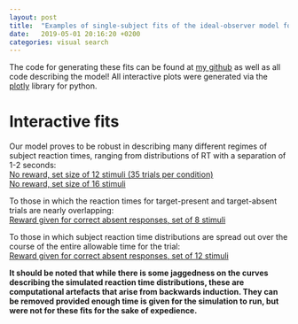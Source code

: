 ```yaml
---
layout: post
title:  "Examples of single-subject fits of the ideal-observer model for visual search."
date:   2019-05-01 20:16:20 +0200
categories: visual search
---
```

The code for generating these fits can be found at [my github](https://github.com/berkgercek/) as well as all code describing the model! All interactive plots were generated via the [plotly](https://plot.ly/python/) library for python.

# Interactive fits

Our model proves to be robust in describing many different regimes of subject reaction times, ranging from distributions of RT with a separation of 1-2 seconds:  
[No reward, set size of 12 stimuli (35 trials per condition)](/assets/subject_1_exp1_single_N_12_modelfit.html)  
[No reward, set size of 16 stimuli](/assets/subject_4_exp1_single_N_16_modelfit.html)

To those in which the reaction times for target-present and target-absent trials are nearly overlapping:  
[Reward given for correct absent responses, set of 8 stimuli](/assets/subject_5_exp2abs_single_N_8_modelfit.html)

To those in which subject reaction time distributions are spread out over the course of the entire allowable time for the trial:  
[Reward given for correct absent responses, set of 12 stimuli](/assets/subject_6_exp2abs_single_N_16_modelfit.html)

**It should be noted that while there is some jaggedness on the curves describing the simulated reaction time distributions, these are computational artefacts that arise from backwards induction. They can be removed provided enough time is given for the simulation to run, but were not for these fits for the sake of expedience.**

<!-- Check out the [Jekyll docs][jekyll-docs] for more info on how to get the most out of Jekyll. File all bugs/feature requests at [Jekyll’s GitHub repo][jekyll-gh]. If you have questions, you can ask them on [Jekyll Talk][jekyll-talk].

[jekyll-docs]: https://jekyllrb.com/docs/home
[jekyll-gh]:   https://github.com/jekyll/jekyll
[jekyll-talk]: https://talk.jekyllrb.com/ -->
